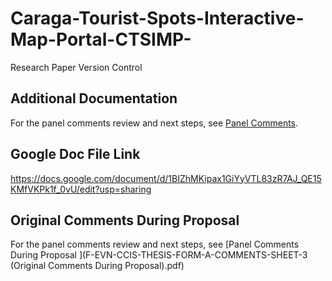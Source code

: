 # Caraga-Tourist-Spots-Interactive-Map-Portal-CTSIMP-
Research Paper Version Control


## Additional Documentation  
For the panel comments review and next steps, see [Panel Comments](panel-comments.md).


## Google Doc File Link
https://docs.google.com/document/d/1BIZhMKipax1GiYyVTL83zR7AJ_QE15KMfVKPk1f_0vU/edit?usp=sharing



## Original Comments During Proposal  
For the panel comments review and next steps, see [Panel Comments During Proposal ](F-EVN-CCIS-THESIS-FORM-A-COMMENTS-SHEET-3 (Original Comments During Proposal).pdf)